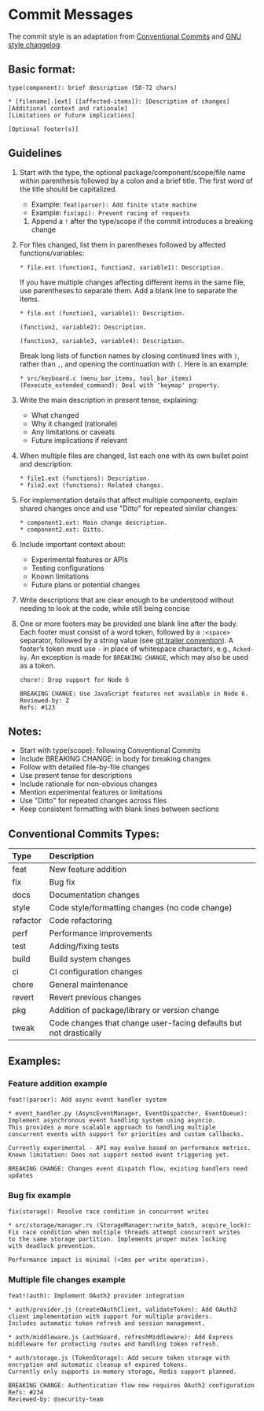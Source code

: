 # Commit Messages

The commit style is an adaptation from [Conventional
Commits](https://www.conventionalcommits.org) and [GNU style
changelog](https://www.gnu.org/prep/standards/html_node/Style-of-Change-Logs.html).

## Basic format:
```
type(component): brief description (50-72 chars)

* [filename].[ext] ([affected-items]): [Description of changes]
[Additional context and rationale]
[Limitations or future implications]
  
[Optional footer(s)]
```

## Guidelines

1. Start with the type, the optional package/component/scope/file name within
   parenthesis followed by a colon and a brief title. The first word of the
   title should be capitalized.
   - Example: `feat(parser): Add finite state machine`
   - Example: `fix(api): Prevent racing of requests`
   
   1. Append a `!` after the type/scope if the commit introduces a breaking
      change
   
2. For files changed, list them in parentheses followed by affected
   functions/variables:

   ```
   * file.ext (function1, function2, variable1): Description.
   ```
   
   If you have multiple changes affecting different items in the same file, use
   parentheses to separate them. Add a blank line to separate the items.
   
   ```
   * file.ext (function1, variable1): Description.
   
   (function2, variable2): Description.
   
   (function3, variable3, variable4): Description.
   ```
   
   Break long lists of function names by closing continued lines with `)`,
   rather than `,`, and opening the continuation with `(`. Here is an example:
   
   ```
   * src/keyboard.c (menu_bar_items, tool_bar_items)
   (Fexecute_extended_command): Deal with 'keymap' property.
   ```
   
3. Write the main description in present tense, explaining:
   - What changed
   - Why it changed (rationale)
   - Any limitations or caveats
   - Future implications if relevant

4. When multiple files are changed, list each one with its own bullet point and
   description:

   ```
   * file1.ext (functions): Description.
   * file2.ext (functions): Related changes.
   ```

5. For implementation details that affect multiple components, explain shared
   changes once and use "Ditto" for repeated similar changes:

   ```
   * component1.ext: Main change description.
   * component2.ext: Ditto.
   ```

6. Include important context about:
   - Experimental features or APIs
   - Testing configurations
   - Known limitations
   - Future plans or potential changes

7. Write descriptions that are clear enough to be understood without needing to
   look at the code, while still being concise

8. One or more footers may be provided one blank line after the body. Each
   footer must consist of a word token, followed by a `:<space>` separator,
   followed by a string value (see [git trailer
   convention](https://git-scm.com/docs/git-interpret-trailers)). A footer’s
   token must use `-` in place of whitespace characters, e.g., `Acked-by`. An
   exception is made for `BREAKING CHANGE`, which may also be used as a token.
   
   ```
   chore!: Drop support for Node 6

   BREAKING CHANGE: Use JavaScript features not available in Node 6.
   Reviewed-by: Z
   Refs: #123
   ```

## Notes:

- Start with type(scope): following Conventional Commits
- Include BREAKING CHANGE: in body for breaking changes
- Follow with detailed file-by-file changes
- Use present tense for descriptions
- Include rationale for non-obvious changes
- Mention experimental features or limitations
- Use "Ditto" for repeated changes across files
- Keep consistent formatting with blank lines between sections

## Conventional Commits Types:

| Type     | Description                                                       |
|:---------|:------------------------------------------------------------------|
| feat     | New feature addition                                              |
| fix      | Bug fix                                                           |
| docs     | Documentation changes                                             |
| style    | Code style/formatting changes (no code change)                    |
| refactor | Code refactoring                                                  |
| perf     | Performance improvements                                          |
| test     | Adding/fixing tests                                               |
| build    | Build system changes                                              |
| ci       | CI configuration changes                                          |
| chore    | General maintenance                                               |
| revert   | Revert previous changes                                           |
| pkg      | Addition of package/library or version change                     |
| tweak    | Code changes that change user-facing defaults but not drastically |


## Examples:

### Feature addition example

```
feat!(parser): Add async event handler system

* event_handler.py (AsyncEventManager, EventDispatcher, EventQueue): 
Implement asynchronous event handling system using asyncio.
This provides a more scalable approach to handling multiple
concurrent events with support for priorities and custom callbacks.

Currently experimental - API may evolve based on performance metrics.
Known limitation: Does not support nested event triggering yet.

BREAKING CHANGE: Changes event dispatch flow, existing handlers need updates
```

### Bug fix example

```
fix(storage): Resolve race condition in concurrent writes

* src/storage/manager.rs (StorageManager::write_batch, acquire_lock): 
Fix race condition when multiple threads attempt concurrent writes
to the same storage partition. Implements proper mutex locking
with deadlock prevention.

Performance impact is minimal (<1ms per write operation).
```

### Multiple file changes example

```
feat!(auth): Implement OAuth2 provider integration

* auth/provider.js (createOAuthClient, validateToken): Add OAuth2
client implementation with support for multiple providers.
Includes automatic token refresh and session management.

* auth/middleware.js (authGuard, refreshMiddleware): Add Express
middleware for protecting routes and handling token refresh.
  
* auth/storage.js (TokenStorage): Add secure token storage with
encryption and automatic cleanup of expired tokens.
Currently only supports in-memory storage, Redis support planned.

BREAKING CHANGE: Authentication flow now requires OAuth2 configuration
Refs: #234
Reviewed-by: @security-team
```



